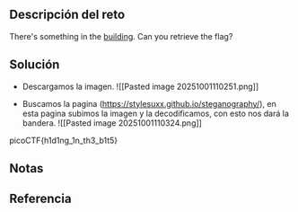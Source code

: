 ## Descripción del reto
There's something in the [building](https://jupiter.challenges.picoctf.org/static/011955b303f293d60c8116e6a4c5c84f/buildings.png). Can you retrieve the flag?

## Solución
- Descargamos la imagen.
![[Pasted image 20251001110251.png]]

- Buscamos la pagina (https://stylesuxx.github.io/steganography/), en esta pagina subimos la imagen y la decodificamos, con esto nos dará la bandera.
![[Pasted image 20251001110324.png]]

picoCTF{h1d1ng_1n_th3_b1t5}

## Notas


## Referencia